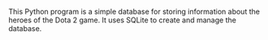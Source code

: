This Python program is a simple database for storing information about the heroes of the Dota 2 game. It uses SQLite to create and manage the database.